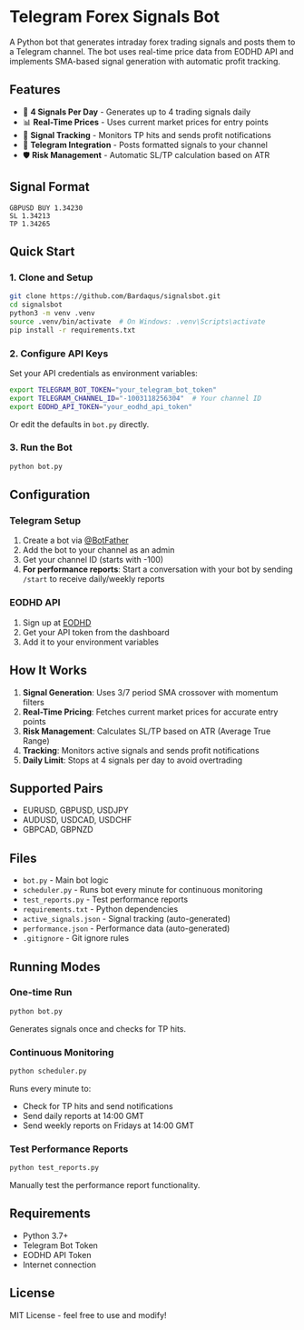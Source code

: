 # Telegram Forex Signals Bot

A Python bot that generates intraday forex trading signals and posts them to a Telegram channel. The bot uses real-time price data from EODHD API and implements SMA-based signal generation with automatic profit tracking.

## Features

- 🎯 **4 Signals Per Day** - Generates up to 4 trading signals daily
- 📊 **Real-Time Prices** - Uses current market prices for entry points
- 🔄 **Signal Tracking** - Monitors TP hits and sends profit notifications
- 📱 **Telegram Integration** - Posts formatted signals to your channel
- 🛡️ **Risk Management** - Automatic SL/TP calculation based on ATR

## Signal Format

```
GBPUSD BUY 1.34230
SL 1.34213
TP 1.34265
```

## Quick Start

### 1. Clone and Setup

```bash
git clone https://github.com/Bardaqus/signalsbot.git
cd signalsbot
python3 -m venv .venv
source .venv/bin/activate  # On Windows: .venv\Scripts\activate
pip install -r requirements.txt
```

### 2. Configure API Keys

Set your API credentials as environment variables:

```bash
export TELEGRAM_BOT_TOKEN="your_telegram_bot_token"
export TELEGRAM_CHANNEL_ID="-1003118256304"  # Your channel ID
export EODHD_API_TOKEN="your_eodhd_api_token"
```

Or edit the defaults in `bot.py` directly.

### 3. Run the Bot

```bash
python bot.py
```

## Configuration

### Telegram Setup
1. Create a bot via [@BotFather](https://t.me/BotFather)
2. Add the bot to your channel as an admin
3. Get your channel ID (starts with -100)
4. **For performance reports**: Start a conversation with your bot by sending `/start` to receive daily/weekly reports

### EODHD API
1. Sign up at [EODHD](https://eodhd.com/)
2. Get your API token from the dashboard
3. Add it to your environment variables

## How It Works

1. **Signal Generation**: Uses 3/7 period SMA crossover with momentum filters
2. **Real-Time Pricing**: Fetches current market prices for accurate entry points
3. **Risk Management**: Calculates SL/TP based on ATR (Average True Range)
4. **Tracking**: Monitors active signals and sends profit notifications
5. **Daily Limit**: Stops at 4 signals per day to avoid overtrading

## Supported Pairs

- EURUSD, GBPUSD, USDJPY
- AUDUSD, USDCAD, USDCHF
- GBPCAD, GBPNZD

## Files

- `bot.py` - Main bot logic
- `scheduler.py` - Runs bot every minute for continuous monitoring
- `test_reports.py` - Test performance reports
- `requirements.txt` - Python dependencies
- `active_signals.json` - Signal tracking (auto-generated)
- `performance.json` - Performance data (auto-generated)
- `.gitignore` - Git ignore rules

## Running Modes

### One-time Run
```bash
python bot.py
```
Generates signals once and checks for TP hits.

### Continuous Monitoring
```bash
python scheduler.py
```
Runs every minute to:
- Check for TP hits and send notifications
- Send daily reports at 14:00 GMT
- Send weekly reports on Fridays at 14:00 GMT

### Test Performance Reports
```bash
python test_reports.py
```
Manually test the performance report functionality.

## Requirements

- Python 3.7+
- Telegram Bot Token
- EODHD API Token
- Internet connection

## License

MIT License - feel free to use and modify!

